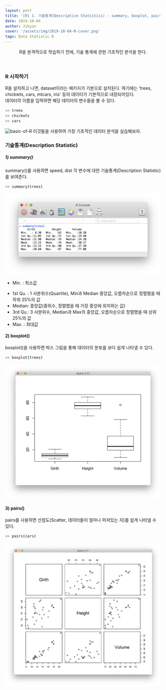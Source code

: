 ```yaml
---
layout: post
title: '[R] 1. 기술통계(Descriptive Statistics) - summary, boxplot, pairs'
date: 2019-10-04
author: Jihyun
cover: '/assets/img/2019-10-04-R-cover.png'
tags: Data Statistic R
---
```


<center> R을 본격적으로 학습하기 전에, 기술 통계에 관한 기초적인 분석을 한다. </center><br><br>


### R 시작하기
R을 설치하고 나면, dataset이라는 패키지가 기본으로 설치된다. 여기에는 'trees, chickwts, cars, mtcars, iris' 등의 데이터가 기본적으로 내장되어있다.<br>
데이터의 이름을 입력하면 해당 데이터의 변수들을 볼 수 있다.

```bash
>> trees
>> chickwts
>> cars
```

![basic-of-R](/assets/img/2019-10-04-trees.png)
이것들을 사용하여 가장 기초적인 데이터 분석을 실습해보자.



### 기술통계(Description Statistic)
##### **1) summary()**

summary()를 사용하면 speed, dist 각 변수에 대한 기술통계(Description Statistic)를 보여준다.

```bash
>> summary(trees)
```
![stat-summary](/assets/img/2019-10-04-stat-summary.png)

* Min. : 최소값
- 1st Qu. : 1 사분위수(Quartile), Min과 Median 중앙값, 오름차순으로 정렬했을 때 하위 25%의 값
- Median: 중앙값(중위수, 정렬했을 때 가장 중앙에 위치하는 값)
- 3rd Qu.: 3 사분위수, Median과 Max의 중앙값, 오름차순으로 정렬했을 때 상위 25%의 값
- Max. : 최대값


#### **2) boxplot()**
boxplot()을 사용하면 박스 그림을 통해 데이터의 분포를 보다 쉽게 나타낼 수 있다.
```bash
>> boxplot(trees)
```
![stat-boxplot](/assets/img/2019-10-04-stat-boxplot.png)


#### **3) pairs()**
pairs를 사용하면 산점도(Scatter, 데이터들이 얼마나 퍼져있는 지)를 쉽게 나타낼 수 있다.
```bash
>> pairs(cars)
```
![stat-pairs](/assets/img/2019-10-04-stat-pairs.png)
